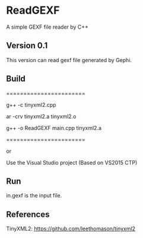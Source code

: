 # ReadGEXF
A simple GEXF file reader by C++

## Version 0.1
This version can read gexf file generated by Gephi.

## Build
=======================

g++ -c tinyxml2.cpp

ar -crv tinyxml2.a tinyxml2.o

g++ -o ReadGEXF main.cpp tinyxml2.a

=======================

or

Use the Visual Studio project (Based on VS2015 CTP)

## Run
in.gexf is the input file.

## References
TinyXML2: https://github.com/leethomason/tinyxml2